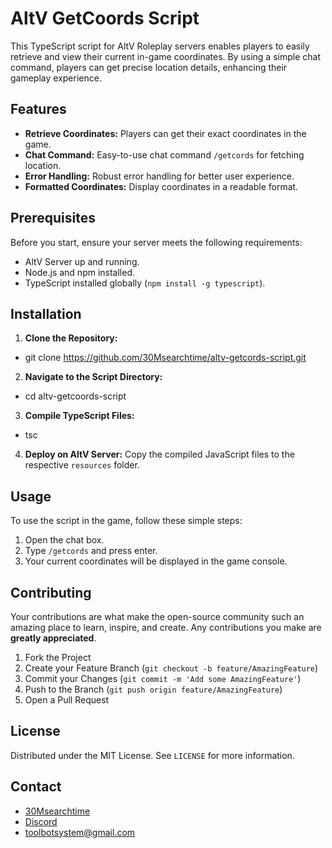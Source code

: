 # AltV GetCoords Script

This TypeScript script for AltV Roleplay servers enables players to easily retrieve and view their current in-game coordinates. By using a simple chat command, players can get precise location details, enhancing their gameplay experience.

## Features

- **Retrieve Coordinates:** Players can get their exact coordinates in the game.
- **Chat Command:** Easy-to-use chat command `/getcords` for fetching location.
- **Error Handling:** Robust error handling for better user experience.
- **Formatted Coordinates:** Display coordinates in a readable format.

## Prerequisites

Before you start, ensure your server meets the following requirements:

- AltV Server up and running.
- Node.js and npm installed.
- TypeScript installed globally (`npm install -g typescript`).

## Installation

1. **Clone the Repository:**

- git clone https://github.com/30Msearchtime/altv-getcords-script.git

2. **Navigate to the Script Directory:**

- cd altv-getcoords-script

3. **Compile TypeScript Files:**

- tsc

4. **Deploy on AltV Server:**
Copy the compiled JavaScript files to the respective `resources` folder.

## Usage

To use the script in the game, follow these simple steps:

1. Open the chat box.
2. Type `/getcords` and press enter.
3. Your current coordinates will be displayed in the game console.

## Contributing

Your contributions are what make the open-source community such an amazing place to learn, inspire, and create. Any contributions you make are **greatly appreciated**.

1. Fork the Project
2. Create your Feature Branch (`git checkout -b feature/AmazingFeature`)
3. Commit your Changes (`git commit -m 'Add some AmazingFeature'`)
4. Push to the Branch (`git push origin feature/AmazingFeature`)
5. Open a Pull Request

## License

Distributed under the MIT License. See `LICENSE` for more information.

## Contact

- [30Msearchtime](https://github.com/30Msearchtime)
- [Discord](https://discord.com/users/426081591832346624)
- toolbotsystem@gmail.com

